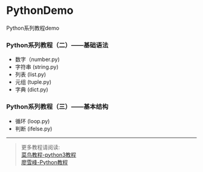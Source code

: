 # PythonDemo
Python系列教程demo

### Python系列教程（二）——基础语法
* 数字（number.py)
* 字符串 (string.py)
* 列表 (list.py)
* 元组 (tuple.py)
* 字典 (dict.py)

### Python系列教程（三）——基本结构
* 循环 (loop.py)
* 判断 (ifelse.py)
***
>更多教程请阅读:   
>[菜鸟教程-python3教程](http://www.runoob.com/python3/python3-tutorial.html)   
>[廖雪峰-Python教程 ](https://www.liaoxuefeng.com/wiki/0014316089557264a6b348958f449949df42a6d3a2e542c000)    

